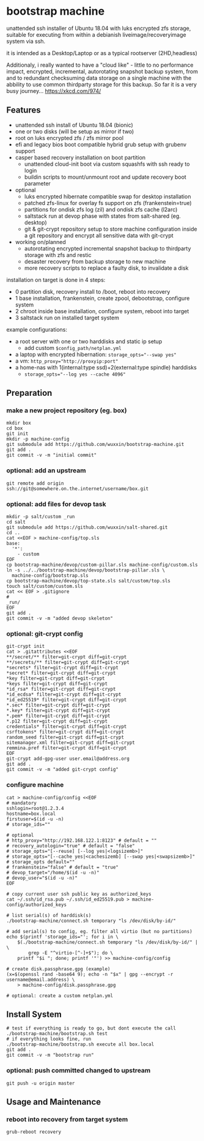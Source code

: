 # bootstrap machine

unattended ssh installer of Ubuntu 18.04 with luks encrypted zfs storage,
suitable for executing from within a debianish liveimage/recoveryimage system via ssh.

it is intended as a Desktop/Laptop or as a typical rootserver (2HD,headless)

Additionaly, i really wanted to have a "cloud like" - little to no performance impact, encrypted, incremental, autorotating snapshot backup system, from and to redundant checksuming data storage on a single machine with the abbility to use common thirdparty storage for this backup. So far it is a very busy journey... https://xkcd.com/974/

## Features

+ unattended ssh install of Ubuntu 18.04 (bionic)
+ one or two disks (will be setup as mirror if two)
+ root on luks encrypted zfs / zfs mirror pool
+ efi and legacy bios boot compatible hybrid grub setup with grubenv support
+ casper based recovery installation on boot partition
    + unattended cloud-init boot via custom squashfs with ssh ready to login
    + buildin scripts to mount/unmount root and update recovery boot parameter
+ optional
    + luks encrypted hibernate compatible swap for desktop installation
    + patched zfs-linux for overlay fs support on zfs (frankenstein=true)
    + partitions for ondisk zfs log (zil) and ondisk zfs cache (l2arc)
    + saltstack run at devop phase with states from salt-shared (eg. desktop)
    + git & git-crypt repository setup to store machine configuration inside a git repository and encrypt all sensitive data with git-crypt
+ working on/planned
    + autorotating encrypted incremental snapshot backup to thirdparty storage with zfs and restic
    + desaster recovery from backup storage to new machine
    + more recovery scripts to replace a faulty disk, to invalidate a disk

installation on target is done in 4 steps:

+ 0 partition disk, recovery install to /boot, reboot into recovery
+ 1 base installation, frankenstein, create zpool, debootstrap, configure system
+ 2 chroot inside base installation, configure system, reboot into target
+ 3 saltstack run on installed target system

example configurations:

+ a root server with one or two harddisks and static ip setup
    + add custom `$config_path/netplan.yml`
+ a laptop with encrypted hibernation: `storage_opts="--swap yes"`
+ a vm: `http_proxy="http://proxyip:port"`
+ a home-nas with 1(internal:type ssd)+2(external:type spindle) harddisks
    + `storage_opts="--log yes --cache 4096"`

## Preparation

### make a new project repository (eg. box)
```
mkdir box
cd box
git init
mkdir -p machine-config
git submodule add https://github.com/wuxxin/bootstrap-machine.git
git add .
git commit -v -m "initial commit"
```

### optional: add an upstream
```
git remote add origin ssh://git@somewhere.on.the.internet/username/box.git
```

### optional: add files for devop task
```
mkdir -p salt/custom _run
cd salt
git submodule add https://github.com/wuxxin/salt-shared.git
cd ..
cat <<EOF > machine-config/top.sls
base:
  '*':
    - custom
EOF
cp bootstrap-machine/devop/custom-pillar.sls machine-config/custom.sls
ln -s ../../bootstrap-machine/devop/bootstrap-pillar.sls \
  machine-config/bootstrap.sls
cp bootstrap-machine/devop/top-state.sls salt/custom/top.sls
touch salt/custom/custom.sls
cat << EOF > .gitignore
#
_run/
EOF
git add .
git commit -v -m "added devop skeleton"
```

### optional: git-crypt config

```
git-crypt init
cat > .gitattributes <<EOF
**/secret/** filter=git-crypt diff=git-crypt
**/secrets/** filter=git-crypt diff=git-crypt
*secrets* filter=git-crypt diff=git-crypt
*secret* filter=git-crypt diff=git-crypt
*key filter=git-crypt diff=git-crypt
*keys filter=git-crypt diff=git-crypt
*id_rsa* filter=git-crypt diff=git-crypt
*id_ecdsa* filter=git-crypt diff=git-crypt
*id_ed25519* filter=git-crypt diff=git-crypt
*.sec* filter=git-crypt diff=git-crypt
*.key* filter=git-crypt diff=git-crypt
*.pem* filter=git-crypt diff=git-crypt
*.p12 filter=git-crypt diff=git-crypt
credentials* filter=git-crypt diff=git-crypt
csrftokens* filter=git-crypt diff=git-crypt
random_seed filter=git-crypt diff=git-crypt
sitemanager.xml filter=git-crypt diff=git-crypt
remmina.pref filter=git-crypt diff=git-crypt
EOF
git-crypt add-gpg-user user.email@address.org
git add .
git commit -v -m "added git-crypt config"
```

### configure machine

```
cat > machine-config/config <<EOF
# mandatory
sshlogin=root@1.2.3.4
hostname=box.local
firstuser=$(id -u -n)
# storage_ids=""

# optional
# http_proxy="http://192.168.122.1:8123" # default = "" 
# recovery_autologin="true" # default = "false"
# storage_opts="[--reuse] [--log yes|<logsizemb>]"
# storage_opts="[--cache yes|<cachesizemb] [--swap yes|<swapsizemb>]" 
# storage_opts default=""
# frankenstein="false" # default = "true"
# devop_target="/home/$(id -u -n)"
# devop_user="$(id -u -n)"
EOF

# copy current user ssh public key as authorized_keys
cat ~/.ssh/id_rsa.pub ~/.ssh/id_ed25519.pub > machine-config/authorized_keys

# list serial(s) of harddisk(s)
./bootstrap-machine/connect.sh temporary "ls /dev/disk/by-id/"

# add serial(s) to config, eg. filter all virtio (but no partitions)
echo $(printf 'storage_ids="'; for i in \
    $(./bootstrap-machine/connect.sh temporary "ls /dev/disk/by-id/" | \
        grep -E "^virtio-[^-]+$"); do \
    printf "$i "; done; printf '"') >> machine-config/config

# create disk.passphrase.gpg (example)
(x=$(openssl rand -base64 9); echo -n "$x" | gpg --encrypt -r username@email.address) \
    > machine-config/disk.passphrase.gpg

# optional: create a custom netplan.yml

```

## Install System

```
# test if everything is ready to go, but dont execute the call
./bootstrap-machine/bootstrap.sh test
# if everything looks fine, run
./bootstrap-machine/bootstrap.sh execute all box.local
git add .
git commit -v -m "bootstrap run"
```

### optional: push committed changed to upstream

```
git push -u origin master

```

## Usage and Maintenance

### reboot into recovery from target system
```
grub-reboot recovery
```